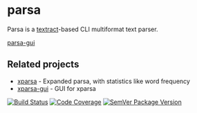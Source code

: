 # parsa
Parsa is a [textract](https://github.com/deanmalmgren/textract)-based CLI multiformat text parser.

[parsa-gui](https://github.com/rdimaio/parsa-gui)

## Related projects
- [xparsa](https://github.com/rdimaio/xparsa) - Expanded parsa, with statistics like word frequency
- [xparsa-gui](https://github.com/rdimaio/xparsa-gui) - GUI for xparsa


[![Build Status](https://travis-ci.com/rdimaio/parsa.svg?branch=master)](https://travis-ci.com/rdimaio/parsa)
[![Code Coverage](https://codecov.io/gh/rdimaio/parsa/branch/master/graph/badge.svg)](https://codecov.io/gh/rdimaio/parsa)
[![SemVer Package Version](https://img.shields.io/badge/Version-1.1.0-blue.svg)](https://github.com/rdimaio/parsa)